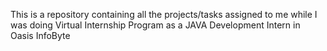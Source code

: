 This is a repository containing all the projects/tasks assigned to me while I was doing Virtual Internship Program as a JAVA Development Intern in Oasis InfoByte
